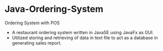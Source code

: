 # Java-Ordering-System
Ordering System with POS

- A restaurant ordering system written in JavaSE using JavaFx as GUI.
- Utilized storing and retrieving of data in text file to act as a database in generating sales report.

